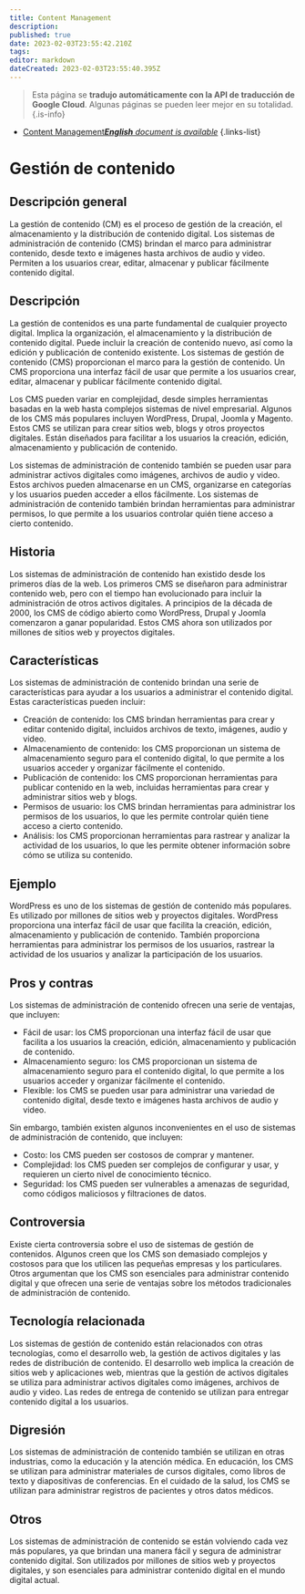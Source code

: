 ```yaml
---
title: Content Management
description: 
published: true
date: 2023-02-03T23:55:42.210Z
tags: 
editor: markdown
dateCreated: 2023-02-03T23:55:40.395Z
---
```


> Esta página se **tradujo automáticamente con la API de traducción de Google Cloud**.
Algunas páginas se pueden leer mejor en su totalidad.{.is-info}



- [Content Management***English** document is available*](/en/Knowledge-base/Dictionary/content-management)
{.links-list}


# Gestión de contenido

## Descripción general
La gestión de contenido (CM) es el proceso de gestión de la creación, el almacenamiento y la distribución de contenido digital. Los sistemas de administración de contenido (CMS) brindan el marco para administrar contenido, desde texto e imágenes hasta archivos de audio y video. Permiten a los usuarios crear, editar, almacenar y publicar fácilmente contenido digital.

## Descripción
La gestión de contenidos es una parte fundamental de cualquier proyecto digital. Implica la organización, el almacenamiento y la distribución de contenido digital. Puede incluir la creación de contenido nuevo, así como la edición y publicación de contenido existente. Los sistemas de gestión de contenido (CMS) proporcionan el marco para la gestión de contenido. Un CMS proporciona una interfaz fácil de usar que permite a los usuarios crear, editar, almacenar y publicar fácilmente contenido digital.

Los CMS pueden variar en complejidad, desde simples herramientas basadas en la web hasta complejos sistemas de nivel empresarial. Algunos de los CMS más populares incluyen WordPress, Drupal, Joomla y Magento. Estos CMS se utilizan para crear sitios web, blogs y otros proyectos digitales. Están diseñados para facilitar a los usuarios la creación, edición, almacenamiento y publicación de contenido.

Los sistemas de administración de contenido también se pueden usar para administrar activos digitales como imágenes, archivos de audio y video. Estos archivos pueden almacenarse en un CMS, organizarse en categorías y los usuarios pueden acceder a ellos fácilmente. Los sistemas de administración de contenido también brindan herramientas para administrar permisos, lo que permite a los usuarios controlar quién tiene acceso a cierto contenido.

## Historia
Los sistemas de administración de contenido han existido desde los primeros días de la web. Los primeros CMS se diseñaron para administrar contenido web, pero con el tiempo han evolucionado para incluir la administración de otros activos digitales. A principios de la década de 2000, los CMS de código abierto como WordPress, Drupal y Joomla comenzaron a ganar popularidad. Estos CMS ahora son utilizados por millones de sitios web y proyectos digitales.

## Características
Los sistemas de administración de contenido brindan una serie de características para ayudar a los usuarios a administrar el contenido digital. Estas características pueden incluir:

- Creación de contenido: los CMS brindan herramientas para crear y editar contenido digital, incluidos archivos de texto, imágenes, audio y video.
- Almacenamiento de contenido: los CMS proporcionan un sistema de almacenamiento seguro para el contenido digital, lo que permite a los usuarios acceder y organizar fácilmente el contenido.
- Publicación de contenido: los CMS proporcionan herramientas para publicar contenido en la web, incluidas herramientas para crear y administrar sitios web y blogs.
- Permisos de usuario: los CMS brindan herramientas para administrar los permisos de los usuarios, lo que les permite controlar quién tiene acceso a cierto contenido.
- Análisis: los CMS proporcionan herramientas para rastrear y analizar la actividad de los usuarios, lo que les permite obtener información sobre cómo se utiliza su contenido.

## Ejemplo
WordPress es uno de los sistemas de gestión de contenido más populares. Es utilizado por millones de sitios web y proyectos digitales. WordPress proporciona una interfaz fácil de usar que facilita la creación, edición, almacenamiento y publicación de contenido. También proporciona herramientas para administrar los permisos de los usuarios, rastrear la actividad de los usuarios y analizar la participación de los usuarios.

## Pros y contras
Los sistemas de administración de contenido ofrecen una serie de ventajas, que incluyen:

- Fácil de usar: los CMS proporcionan una interfaz fácil de usar que facilita a los usuarios la creación, edición, almacenamiento y publicación de contenido.
- Almacenamiento seguro: los CMS proporcionan un sistema de almacenamiento seguro para el contenido digital, lo que permite a los usuarios acceder y organizar fácilmente el contenido.
- Flexible: los CMS se pueden usar para administrar una variedad de contenido digital, desde texto e imágenes hasta archivos de audio y video.

Sin embargo, también existen algunos inconvenientes en el uso de sistemas de administración de contenido, que incluyen:

- Costo: los CMS pueden ser costosos de comprar y mantener.
- Complejidad: los CMS pueden ser complejos de configurar y usar, y requieren un cierto nivel de conocimiento técnico.
- Seguridad: los CMS pueden ser vulnerables a amenazas de seguridad, como códigos maliciosos y filtraciones de datos.

## Controversia
Existe cierta controversia sobre el uso de sistemas de gestión de contenidos. Algunos creen que los CMS son demasiado complejos y costosos para que los utilicen las pequeñas empresas y los particulares. Otros argumentan que los CMS son esenciales para administrar contenido digital y que ofrecen una serie de ventajas sobre los métodos tradicionales de administración de contenido.

## Tecnología relacionada
Los sistemas de gestión de contenido están relacionados con otras tecnologías, como el desarrollo web, la gestión de activos digitales y las redes de distribución de contenido. El desarrollo web implica la creación de sitios web y aplicaciones web, mientras que la gestión de activos digitales se utiliza para administrar activos digitales como imágenes, archivos de audio y video. Las redes de entrega de contenido se utilizan para entregar contenido digital a los usuarios.

## Digresión
Los sistemas de administración de contenido también se utilizan en otras industrias, como la educación y la atención médica. En educación, los CMS se utilizan para administrar materiales de cursos digitales, como libros de texto y diapositivas de conferencias. En el cuidado de la salud, los CMS se utilizan para administrar registros de pacientes y otros datos médicos.

## Otros
Los sistemas de administración de contenido se están volviendo cada vez más populares, ya que brindan una manera fácil y segura de administrar contenido digital. Son utilizados por millones de sitios web y proyectos digitales, y son esenciales para administrar contenido digital en el mundo digital actual.